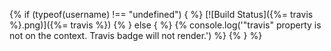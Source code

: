 {% if (typeof(username) !== "undefined") { %} [![Build Status]({%= travis %}.png)]({%= travis %}) {% } else { %} {% console.log('"travis" property is not on the context. Travis badge will not render.') %} {% } %}